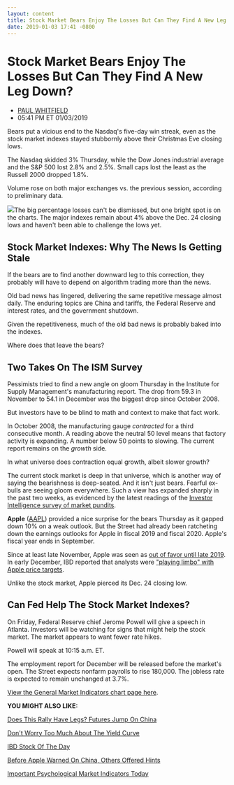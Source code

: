 ```yaml
---
layout: content
title: Stock Market Bears Enjoy The Losses But Can They Find A New Leg Down?
date: 2019-01-03 17:41 -0800
---
```



Stock Market Bears Enjoy The Losses But Can They Find A New Leg Down?
======================================================================




* [PAUL WHITFIELD](https://www.investors.com/author/whitfieldp/ "Posts by PAUL WHITFIELD")
* 05:41 PM ET 01/03/2019




Bears put a vicious end to the Nasdaq's five-day win streak, even as the stock market indexes stayed stubbornly above their Christmas Eve closing lows.




The Nasdaq skidded 3% Thursday, while the Dow Jones industrial average and the S&P 500 lost 2.8% and 2.5%. Small caps lost the least as the Russell 2000 dropped 1.8%.


Volume rose on both major exchanges vs. the previous session, according to preliminary data.


![](https://www.investors.com/wp-content/uploads/2019/01/MP010319-300x289.jpg)The big percentage losses can't be dismissed, but one bright spot is on the charts. The major indexes remain about 4% above the Dec. 24 closing lows and haven't been able to challenge the lows yet.


Stock Market Indexes: Why The News Is Getting Stale
---------------------------------------------------


If the bears are to find another downward leg to this correction, they probably will have to depend on algorithm trading more than the news.


Old bad news has lingered, delivering the same repetitive message almost daily. The enduring topics are China and tariffs, the Federal Reserve and interest rates, and the government shutdown.


Given the repetitiveness, much of the old bad news is probably baked into the indexes.


Where does that leave the bears?


Two Takes On The ISM Survey
---------------------------


Pessimists tried to find a new angle on gloom Thursday in the Institute for Supply Management's manufacturing report. The drop from 59.3 in November to 54.1 in December was the biggest drop since October 2008.


But investors have to be blind to math and context to make that fact work.


In October 2008, the manufacturing gauge *contracted* for a third consecutive month. A reading above the neutral 50 level means that factory activity is expanding. A number below 50 points to slowing. The current report remains on the *growth* side.


In what universe does contraction equal growth, albeit slower growth?


The current stock market is deep in that universe, which is another way of saying the bearishness is deep-seated. And it isn't just bears. Fearful ex-bulls are seeing gloom everywhere. Such a view has expanded sharply in the past two weeks, as evidenced by the latest readings of the [Investor Intelligence survey of market pundits](https://research.investors.com/psychological-market-indicators/).


**Apple** ([AAPL](https://research.investors.com/quote.aspx?symbol=AAPL)) provided a nice surprise for the bears Thursday as it gapped down 10% on a weak outlook. But the Street had already been ratcheting down the earnings outlooks for Apple in fiscal 2019 and fiscal 2020. Apple's fiscal year ends in September.


Since at least late November, Apple was seen as [out of favor until late 2019](https://www.investors.com/news/technology/click/apple-stock-penalty-box-late-2019/). In early December, IBD reported that analysts were ["playing limbo" with Apple price targets](https://www.investors.com/news/technology/click/apple-stock-price-target-morgan-stanley/).


Unlike the stock market, Apple pierced its Dec. 24 closing low.


Can Fed Help The Stock Market Indexes?
--------------------------------------


On Friday, Federal Reserve chief Jerome Powell will give a speech in Atlanta. Investors will be watching for signs that might help the stock market. The market appears to want fewer rate hikes.


Powell will speak at 10:15 a.m. ET.


The employment report for December will be released before the market's open. The Street expects nonfarm payrolls to rise 180,000. The jobless rate is expected to remain unchanged at 3.7%.


[View the General Market Indicators chart page here](https://www.investors.com/wp-content/uploads/2019/01/IBD0301152400GMI.pdf).


**YOU MIGHT ALSO LIKE:**


[Does This Rally Have Legs? Futures Jump On China](https://www.investors.com/market-trend/stock-market-today/dow-jones-futures-china-news-stock-market-rally/)


[Don't Worry Too Much About The Yield Curve](https://www.investors.com/how-to-invest/investors-corner/how-to-trade-treasury-bond-yield-curve-stocks/)


[IBD Stock Of The Day](https://www.investors.com/research/ibd-stock-of-the-day/)


[Before Apple Warned On China, Others Offered Hints](https://www.investors.com/news/chinese-economy-slowdown-apple-stock-starbucks-stock-fedex-stock-ford-stock/)


[Important Psychological Market Indicators Today](https://research.investors.com/psychological-market-indicators/)




